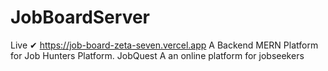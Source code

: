 # JobBoardServer
Live ✔
https://job-board-zeta-seven.vercel.app
A Backend MERN Platform for Job Hunters Platform.
JobQuest A an online platform for jobseekers 

